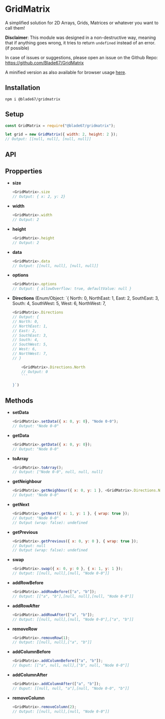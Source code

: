 # **GridMatrix**

A simplified solution for 2D Arrays, Grids, Matrices or whatever you want to call them!

**Disclaimer**: This module was designed in a non-destructive way, meaning that if anything goes wrong, it tries to return `undefined` instead of an error. (if possible)

In case of issues or suggestions, please open an issue on the Github Repo: https://github.com/Blade67/GridMatrix

A minified version as also available for browser usage [here](https://github.com/Blade67/GridMatrix/blob/master/index.min.js).

## **Installation**

```
npm i @blade67/gridmatrix
```

## **Setup**

```js
const GridMatrix = require("@blade67/gridmatrix");

let grid = new GridMatrix({ width: 2, height: 2 });
// Output: [[null, null], [null, null]]
```

## **API**

## Propperties

-   **size**
    ```js
    <GridMatrix>.size
    // Output: { x: 2, y: 2}
    ```
-   **width**
    ```js
    <GridMatrix>.width
    // Output: 2
    ```
-   **height**
    ```js
    <GridMatrix>.height
    // Output: 2
    ```
-   **data**
    ```js
    <GridMatrix>.data
    // Output: [[null, null], [null, null]]
    ```
-   **options**
    ```js
    <GridMatrix>.options
    // Output: { allowOverflow: true, defaultValue: null }
    ```
-   **Directions** (Enum/Object: `{ North: 0, NorthEast: 1, East: 2, SouthEast: 3, South: 4, SouthWest: 5, West: 6, NorthWest: 7,

    ````js
    <GridMatrix>.Directions
    // Output: {
    // North: 0,
    // NorthEast: 1,
    // East: 2,
    // SouthEast: 3,
    // South: 4,
    // SouthWest: 5,
    // West: 6,
    // NorthWest: 7,
    // }

        <GridMatrix>.Directions.North
        // Output: 0
        ```

    }`)
    ````

## Methods

-   **setData**
    ```js
    <GridMatrix>.setData({ x: 0, y: 0}, "Node 0-0");
    // Output: "Node 0-0"
    ```
-   **getData**
    ```js
    <GridMatrix>.getData({ x: 0, y: 0});
    // Output: "Node 0-0"
    ```
-   **toArray**
    ```js
    <GridMatrix>.toArray();
    // Output: ["Node 0-0", null, null, null]
    ```
-   **getNeighbour**
    ```js
    <GridMatrix>.getNeighbour({ x: 0, y: 1 }, <GridMatrix>.Directions.North);
    // Output: "Node 0-0"
    ```
-   **getNext**
    ```js
    <GridMatrix>.getNext({ x: 1, y: 1 }, { wrap: true });
    // Output: "Node 0-0"
    // Output (wrap: false): undefined
    ```
-   **getPrevious**
    ```js
    <GridMatrix>.getPrevious({ x: 0, y: 0 }, { wrap: true });
    // Output: null
    // Output (wrap: false): undefined
    ```
-   **swap**
    ```js
    <GridMatrix>.swap({ x: 0, y: 0 }, { x: 1, y: 1 });
    // Output: [[null, null],[null, "Node 0-0"]]
    ```
-   **addRowBefore**
    ```js
    <GridMatrix>.addRowBefore(["a", "b"]);
    // Output: [["a", "b"],[null, null],[null, "Node 0-0"]]
    ```
-   **addRowAfter**
    ```js
    <GridMatrix>.addRowAfter(["a", "b"]);
    // Output: [[null, null],[null, "Node 0-0"],["a", "b"]]
    ```
-   **removeRow**
    ```js
    <GridMatrix>.removeRow(1);
    // Output: [[null, null],["a", "b"]]
    ```
-   **addColumnBefore**
    ```js
    <GridMatrix>.addColumnBefore(["a", "b"]);
    // Ouput: [["a", null, null],["b", null, "Node 0-0"]]
    ```
-   **addColumnAfter**
    ```js
    <GridMatrix>.addColumnAfter(["a", "b"]);
    // Ouput: [[null, null, "a"],[null, "Node 0-0", "b"]]
    ```
-   **removeColumn**
    ```js
    <GridMatrix>.removeColumn(2);
    // Output: [[null, null],[null, "Node 0-0"]]
    ```
